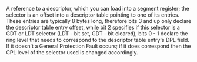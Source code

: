 A reference to a descriptor, which you can load into a segment register; the selector is an offset into a descriptor table pointing to one of its entries. These entries are typically 8 bytes long, therefore bits 3 and up only declare the descriptor table entry offset, while bit 2 specifies if this selector is a GDT or LDT selector (LDT - bit set, GDT - bit cleared), 
bits 0 - 1 declare the ring level that needs to correspond to the descriptor table entry's DPL field. If it doesn't a General Protection Fault occurs; if it does correspond then the CPL level of the selector used is changed accordingly.

